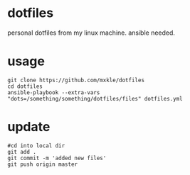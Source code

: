 # dotfiles
personal dotfiles from my linux machine.
ansible needed.

# usage
```
git clone https://github.com/mxkle/dotfiles
cd dotfiles
ansible-playbook --extra-vars "dots=/something/something/dotfiles/files" dotfiles.yml 
```

# update
```
#cd into local dir
git add .
git commit -m 'added new files'
git push origin master
```
